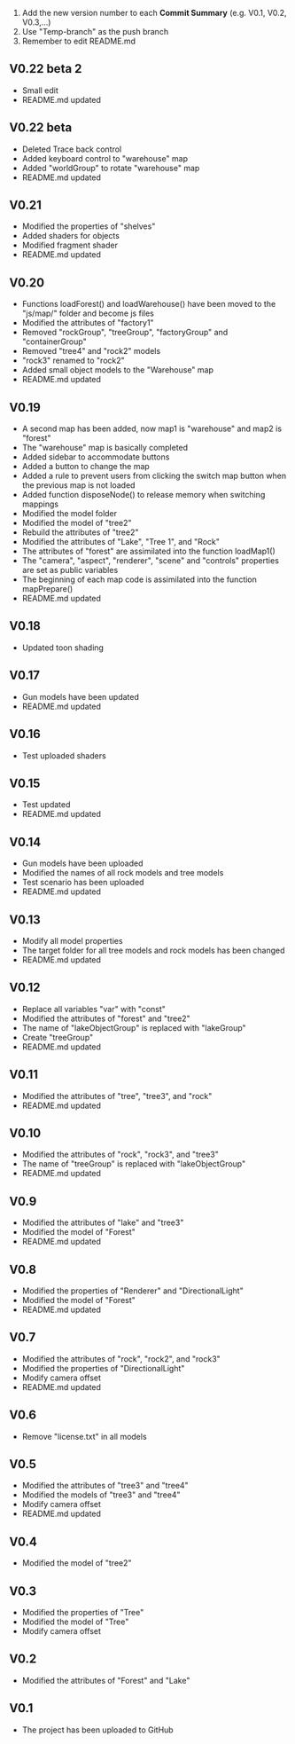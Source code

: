 1. Add the new version number to each **Commit Summary** (e.g. V0.1, V0.2, V0.3,...)
2. Use "Temp-branch" as the push branch
3. Remember to edit README.md

## V0.22 beta 2
- Small edit
- README.md updated


## V0.22 beta
- Deleted Trace back control
- Added keyboard control to "warehouse" map
- Added "worldGroup" to rotate "warehouse" map
- README.md updated


## V0.21
- Modified the properties of "shelves"
- Added shaders for objects
- Modified fragment shader
- README.md updated


## V0.20
- Functions loadForest() and loadWarehouse() have been moved to the "js/map/" folder and become js files
- Modified the attributes of "factory1"
- Removed "rockGroup", "treeGroup", "factoryGroup" and "containerGroup"
- Removed "tree4" and "rock2" models
- "rock3" renamed to "rock2"
- Added small object models to the "Warehouse" map
- README.md updated


## V0.19
- A second map has been added, now map1 is "warehouse" and map2 is "forest"
- The "warehouse" map is basically completed
- Added sidebar to accommodate buttons
- Added a button to change the map
- Added a rule to prevent users from clicking the switch map button when the previous map is not loaded
- Added function disposeNode() to release memory when switching mappings
- Modified the model folder
- Modified the model of "tree2"
- Rebuild the attributes of "tree2"
- Modified the attributes of "Lake", "Tree 1", and "Rock"
- The attributes of "forest" are assimilated into the function loadMap1()
- The "camera", "aspect", "renderer", "scene" and "controls" properties are set as public variables
- The beginning of each map code is assimilated into the function mapPrepare()
- README.md updated


## V0.18
- Updated toon shading


## V0.17
- Gun models have been updated
- README.md updated


## V0.16
- Test uploaded shaders


## V0.15
- Test updated
- README.md updated


## V0.14
- Gun models have been uploaded
- Modified the names of all rock models and tree models
- Test scenario has been uploaded
- README.md updated


## V0.13
- Modify all model properties
- The target folder for all tree models and rock models has been changed
- README.md updated


## V0.12
- Replace all variables "var" with "const"
- Modified the attributes of "forest" and "tree2"
- The name of "lakeObjectGroup" is replaced with "lakeGroup"
- Create "treeGroup"
- README.md updated


## V0.11
- Modified the attributes of "tree", "tree3", and "rock"
- README.md updated


## V0.10
- Modified the attributes of "rock", "rock3", and "tree3"
- The name of "treeGroup" is replaced with "lakeObjectGroup"
- README.md updated


## V0.9
- Modified the attributes of "lake" and "tree3"
- Modified the model of "Forest"
- README.md updated


## V0.8
- Modified the properties of "Renderer" and "DirectionalLight"
- Modified the model of "Forest"
- README.md updated


## V0.7
- Modified the attributes of "rock", "rock2", and "rock3"
- Modified the properties of "DirectionalLight"
- Modify camera offset
- README.md updated


## V0.6
- Remove "license.txt" in all models


## V0.5
- Modified the attributes of "tree3" and "tree4"
- Modified the models of "tree3" and "tree4"
- Modify camera offset
- README.md updated


## V0.4
- Modified the model of "tree2"


## V0.3
- Modified the properties of "Tree"
- Modified the model of "Tree"
- Modify camera offset


## V0.2
- Modified the attributes of "Forest" and "Lake"


## V0.1
- The project has been uploaded to GitHub